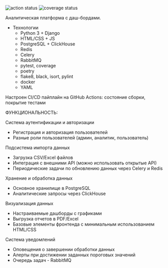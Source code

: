 ![action status](https://gist.githubusercontent.com/KuPriv/10addf2357a528180330d3f6db745d43/raw/92831f8ab4fb1ab32eba7f10954559f0f73ee4f8/git-actions.svg)
![coverage status](https://gist.githubusercontent.com/KuPriv/10addf2357a528180330d3f6db745d43/raw/92831f8ab4fb1ab32eba7f10954559f0f73ee4f8/coverage.svg)

Аналитическая платформа с даш-бордами.

- Технологии
    - Python 3 + Django
    - HTML/CSS + JS
    - PostgreSQL + ClickHouse
    - Redis
    - Celery
    - RabbitMQ
    - pytest, coverage
    - poetry
    - flake8, black, isort, pylint
    - docker
    - YAML

Настроен CI/CD пайплайн на GitHub Actions: состояние сборки, покрытие тестами

ФУНКЦИОНАЛЬНОСТЬ:

Система аутентификации и авторизации

- Регистрация и авторизация пользователей
- Разные роли пользователей (админ, аналитик, пользователь)

Подсистема импорта данных

- Загрузка CSV/Excel файлов
- Интеграция с внешними API (можно использовать открытые API)
- Периодические задачи по обновлению данных через Celery и Redis

Хранение и обработка данных

- Основное хранилище в PostgreSQL
- Аналитические запросы через ClickHouse

Визуализация данных

- Настраиваемые дашборды с графиками
- Выгрузка отчетов в PDF/Excel
- Базовые элементы фронтенда с минимальным использованием HTML/CSS

Система уведомлений

- Оповещения о завершении обработки данных
- Алерты при достижении заданных пороговых значений
- Очередь задач - RabbitMQ